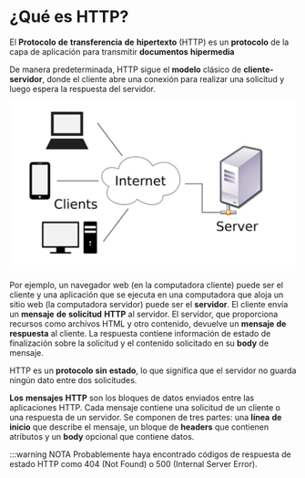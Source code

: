 # ¿Qué es HTTP?
El **Protocolo** **de** **transferencia** **de** **hipertexto** (HTTP) es un **protocolo** de la capa de aplicación para transmitir **documentos** **hipermedia**

De manera predeterminada, HTTP sigue el **modelo** clásico de **cliente-servidor**, donde el cliente abre una conexión para realizar una solicitud y luego espera la respuesta del servidor.

![](/assets/http.png)

Por ejemplo, un navegador web (en la computadora cliente) puede ser el cliente y una aplicación que se ejecuta en una computadora que aloja un sitio web (la computadora servidor) puede ser el **servidor**. El cliente envía un **mensaje** **de** **solicitud** **HTTP** al servidor. El servidor, que proporciona recursos como archivos HTML y otro contenido, devuelve un **mensaje** **de** **respuesta** al cliente. La respuesta contiene información de estado de finalización sobre la solicitud y el contenido solicitado en su **body** de mensaje.

HTTP es un **protocolo** **sin** **estado**, lo que significa que el servidor no guarda ningún dato entre dos solicitudes.

**Los** **mensajes** **HTTP** son los bloques de datos enviados entre las aplicaciones HTTP. Cada mensaje contiene una solicitud de un cliente o una respuesta de un servidor. Se componen de tres partes: una **línea** **de** **inicio** que describe el mensaje, un bloque de **headers** que contienen atributos y un **body** opcional que contiene datos.

:::warning NOTA
 Probablemente haya encontrado códigos de respuesta de estado HTTP como 404 (Not Found) o 500 (Internal Server Error).